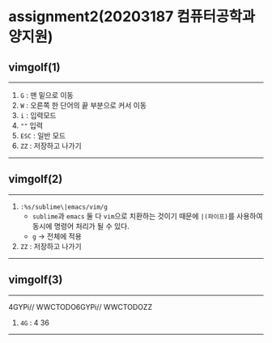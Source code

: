 # assignment2(20203187 컴퓨터공학과 양지원)

## vimgolf(1)
---
1) `G` : 맨 밑으로 이동
2) `W` : 오른쪽 한 단어의 끝 부분으로 커서 이동
3) `i` : 입력모드
4) `""` 입력
5) `ESC` : 일반 모드
6) `ZZ` : 저장하고 나가기
---

## vimgolf(2)
---
1) `:%s/sublime\|emacs/vim/g`
    * `sublime`과 `emacs` 둘 다 `vim`으로 치환하는 것이기 때문에 `|(파이프)`를 사용하여 동시에 명령어 처리가 될 수 있다.
    * `g` -> 전체에 적용
3) `ZZ` : 저장하고 나가기
---

## vimgolf(3)
---
4GYPi// <Esc>WWCTODO<Esc>6GYPi// <Esc>WWCTODO<Esc>ZZ
1) `4G` : 4
36
---
